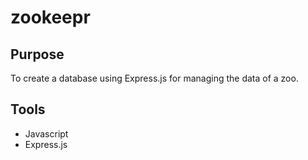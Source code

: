 # zookeepr

## Purpose 

To create a database using Express.js for managing the data of a zoo. 

## Tools

- Javascript
- Express.js